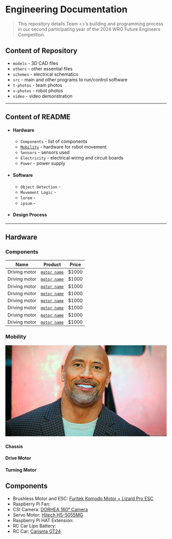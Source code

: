 Engineering Documentation
======

> This repository details Team <>’s building and programming process in our second participating year of the 2024 WRO Future Engineers Competition.



## Content of Repository
* `models` - 3D CAD files
* `others` - other essential files
* `schemes` - electrical schematics
* `src` - main and other programs to run/control software
* `t-photos` - team photos
* `v-photos` - robot photos
* `video` - video demonstration

---

## Content of README

* #### Hardware
  * `Components` - list of components 
  * [`Mobility`](#mobility) - hardware for robot movement
  * `Sensors` - sensors used
  * `Electricity` - electrical wiring and circuit boards
  * `Power` - power supply
    
* #### Software
  * `Object Detection` - 
  * `Movement Logic` - 
  * `lorem` - 
  * `ipsum` - 
    
* #### Design Process

---

## Hardware

### Components

| Name | Product | Price |
| ----------- | ----------- | ----------- |
| Driving motor | [`motor name`](https://www.examplelink.com) | $1000 |
| Driving motor | [`motor name`](https://www.examplelink.com) | $1000 |
| Driving motor | [`motor name`](https://www.examplelink.com) | $1000 |
| Driving motor | [`motor name`](https://www.examplelink.com) | $1000 |
| Driving motor | [`motor name`](https://www.examplelink.com) | $1000 |
| Driving motor | [`motor name`](https://www.examplelink.com) | $1000 |
| Driving motor | [`motor name`](https://www.examplelink.com) | $1000 |
| Driving motor | [`motor name`](https://www.examplelink.com) | $1000 |


### Mobility

<img src="v-photos/rock.webp" width="700" height=auto>


#### Chassis
#### Drive Motor
#### Turning Motor

## Components
* Brushless Motor and ESC: [Furitek Komodo Motor + Lizard Pro ESC](https://www.xtremerc.ca/products/furitek-scx24-stinger-brushless-power-system-w-1212-3450kv-brushless-motor?_pos=1&amp;_sid=cf7c35a05&amp;_ss=r)
* Raspberry Pi Fan: 
* CSI Camera: [DORHEA 160° Camera](https://www.amazon.com/Raspberry-Camera-Module-160FOV-Fisheye/dp/B083XMGSVP/)
* Servo Motor: [Hitech HS-5055MG](https://ca.robotshop.com/products/hs-5055mg-metal-gear-micro-servo-motor?srsltid=AfmBOopv8Z7LoCVOEqe16w05ZV-R78dNmy7dappldIxZiQzCJroxcssFc2Y)
* Raspberry Pi HAT Extension:
* RC Car Lipo Battery: 
* RC Car: [Carisma GT24](https://www.canadahobbies.ca/product/hobby-brands/carisma-rc/gt24-124th-4wd-toyota-celica-gt-four-st185-wrc/)

